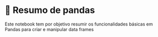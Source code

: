 # :panda_face: Resumo de pandas
Este notebook tem por objetivo resumir os funcionalidades básicas em Pandas para criar e manipular data frames
